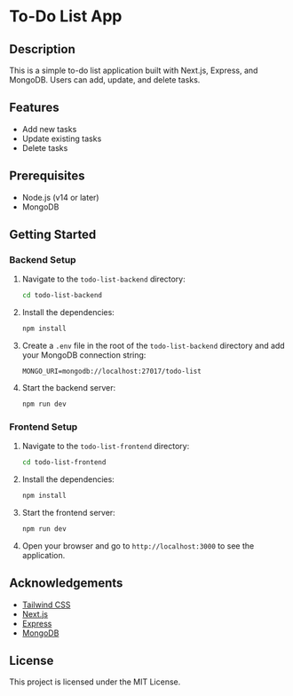 # To-Do List App

## Description
This is a simple to-do list application built with Next.js, Express, and MongoDB. Users can add, update, and delete tasks.

## Features
- Add new tasks
- Update existing tasks
- Delete tasks

## Prerequisites
- Node.js (v14 or later)
- MongoDB

## Getting Started

### Backend Setup
1. Navigate to the `todo-list-backend` directory:
    ```sh
    cd todo-list-backend
    ```

2. Install the dependencies:
    ```sh
    npm install
    ```

3. Create a `.env` file in the root of the `todo-list-backend` directory and add your MongoDB connection string:
    ```env
    MONGO_URI=mongodb://localhost:27017/todo-list
    ```

4. Start the backend server:
    ```sh
    npm run dev
    ```

### Frontend Setup
1. Navigate to the `todo-list-frontend` directory:
    ```sh
    cd todo-list-frontend
    ```

2. Install the dependencies:
    ```sh
    npm install
    ```

3. Start the frontend server:
    ```sh
    npm run dev
    ```

4. Open your browser and go to `http://localhost:3000` to see the application.

## Acknowledgements
- [Tailwind CSS](https://tailwindcss.com/)
- [Next.js](https://nextjs.org/)
- [Express](https://expressjs.com/)
- [MongoDB](https://www.mongodb.com/)

## License
This project is licensed under the MIT License.
